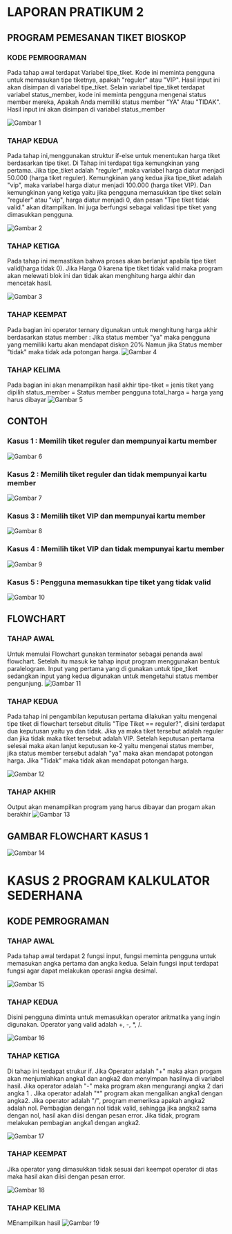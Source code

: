 # LAPORAN PRATIKUM 2

## PROGRAM PEMESANAN TIKET BIOSKOP
### KODE PEMROGRAMAN 
Pada tahap awal terdapat Variabel tipe_tiket. Kode ini meminta pengguna untuk memasukan tipe tiketnya, apakah "reguler" atau "VIP". Hasil input ini akan disimpan di variabel tipe_tiket. Selain variabel tipe_tiket terdapat variabel status_member, kode ini meminta pengguna mengenai status member mereka, Apakah Anda memiliki status member "YA" Atau "TIDAK". Hasil input ini akan disimpan di variabel status_member <p>
![Gambar 1](sspy/sspy1.png)

### TAHAP KEDUA
Pada tahap ini,menggunakan struktur if-else untuk menentukan harga tiket berdasarkan tipe tiket. Di Tahap ini terdapat tiga kemungkinan yang pertama. Jika tipe_tiket adalah "reguler", maka variabel harga diatur menjadi 50.000 (harga tiket reguler). Kemungkinan yang kedua jika tipe_tiket adalah "vip", maka variabel harga diatur menjadi 100.000 (harga tiket VIP). Dan kemungkinan yang ketiga yaitu jika pengguna memasukkan tipe tiket selain "reguler" atau "vip", harga diatur menjadi 0, dan pesan "Tipe tiket tidak valid." akan ditampilkan. Ini juga berfungsi sebagai validasi tipe tiket yang dimasukkan pengguna. <p>
![Gambar 2](sspy/sspy2.png)

### TAHAP KETIGA
Pada tahap ini memastikan bahwa proses akan berlanjut apabila tipe tiket valid(harga tidak 0). Jika Harga 0 karena tipe tiket tidak valid maka program akan melewati blok ini dan tidak akan menghitung harga akhir dan mencetak hasil. <P>
![Gambar 3](sspy/sspy3.png)

### TAHAP KEEMPAT 
Pada bagian ini operator ternary digunakan untuk menghitung harga akhir berdasarkan status member :
Jika status member "ya" maka pengguna yang memiliki kartu akan mendapat diskon 20%
Namun jika Status member "tidak" maka tidak ada potongan harga.
![Gambar 4](sspy/ss4.png)

### TAHAP KELIMA
Pada bagian ini akan menampilkan hasil akhir 
tipe-tiket = jenis tiket yang dipilih
status_member = Status member pengguna
total_harga = harga yang harus dibayar
![Gambar 5](sspy/sspy5.png)

## CONTOH 
### Kasus 1 : Memilih tiket reguler dan mempunyai kartu member
![Gambar 6](sspy/sspy7.png)

### Kasus 2 : Memilih tiket reguler dan tidak mempunyai kartu member
![Gambar 7](sspy/sspy8.png)

### Kasus 3 : Memilih tiket VIP dan mempunyai kartu member 
![Gambar 8](sspy/ss9.png)

### Kasus 4 : Memilih tiket VIP dan tidak mempunyai kartu member 
![Gambar 9](sspy/ss10.png)

### Kasus 5 : Pengguna memasukkan tipe tiket yang tidak valid
![Gambar 10](sspy/sspy11.png)


## FLOWCHART 
### TAHAP AWAL 
Untuk memulai Flowchart gunakan terminator sebagai penanda awal flowchart. Setelah itu masuk ke tahap input program menggunakan bentuk paralelogram. Input yang pertama yang di gunakan untuk tipe_tiket sedangkan input yang kedua digunakan untuk mengetahui status member pengunjung.
![Gambar 11](sspy/sspy12.png)

### TAHAP KEDUA
Pada tahap ini pengambilan keputusan pertama dilakukan yaitu mengenai tipe tiket di flowchart tersebut ditulis "Tipe Tiket == reguler?", disini terdapat dua keputusan yaitu ya dan tidak. Jika ya maka tiket tersebut adalah reguler dan jika tidak maka tiket tersebut adalah VIP. Setelah keputusan pertama selesai maka akan lanjut keputusan ke-2 yaitu mengenai status member, jika status member tersebut adalah "ya" maka akan mendapat potongan harga. Jika "Tidak" maka tidak akan mendapat potongan harga. <p>
![Gambar 12](sspy/ss14.png)

### TAHAP AKHIR 
Output akan menampilkan program yang harus dibayar dan progam akan berakhir 
![Gambar 13](sspy/ss13.png)

## GAMBAR FLOWCHART KASUS 1
![Gambar 14](sspy/ss17.png)


# KASUS 2 PROGRAM KALKULATOR SEDERHANA 
## KODE PEMROGRAMAN 
### TAHAP AWAL 
Pada tahap awal terdapat 2 fungsi input, fungsi meminta pengguna untuk memasukan angka pertama dan angka kedua. Selain fungsi input terdapat fungsi agar dapat melakukan operasi angka desimal. <P>
![Gambar 15](sspy/ss18py.png)

### TAHAP KEDUA 
Disini pengguna diminta untuk memasukkan operator aritmatika yang ingin digunakan. Operator yang valid adalah +, -, *, /. <P>
![Gambar 16](sspy/ss19.png)

### TAHAP KETIGA
Di tahap ini terdapat strukur if. Jika Operator adalah "+" maka akan progam akan menjumlahkan angka1 dan angka2 dan menyimpan hasilnya di variabel hasil. Jika operator adalah "-" maka program akan mengurangi angka 2 dari angka 1 . Jika operator adalah "*" program akan mengalikan angka1 dengan angka2. Jika operator adalah "/", program memeriksa apakah angka2 adalah nol. Pembagian dengan nol tidak valid, sehingga jika angka2 sama dengan nol, hasil akan diisi dengan pesan error. Jika tidak, program melakukan pembagian angka1 dengan angka2. <p>
![Gambar 17](sspy/ss20.png)

### TAHAP KEEMPAT 
Jika operator yang dimasukkan tidak sesuai dari keempat operator di atas maka hasil akan diisi dengan pesan error. <p>
![Gambar 18](sspy/ss21.png)

### TAHAP KELIMA 
MEnampilkan hasil 
![Gambar 19](sspy/ss22.png)
